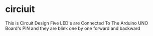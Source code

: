 # circiuit

This is Circuit Design Five LED's are Connected To The Arduino UNO  Board's PIN and they are blink one by one forward and backward
